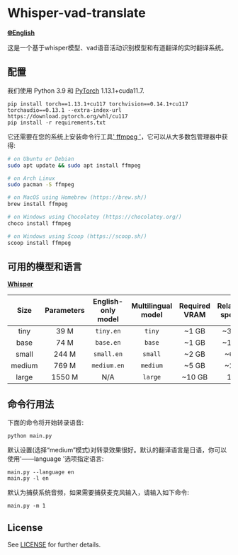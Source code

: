 # Whisper-vad-translate
[**🌐English**](./README_EN.md)

这是一个基于whisper模型、vad语音活动识别模型和有道翻译的实时翻译系统。


## 配置

我们使用 Python 3.9  和 [PyTorch](https://pytorch.org/) 1.13.1+cuda11.7. 

    pip install torch==1.13.1+cu117 torchvision==0.14.1+cu117 torchaudio==0.13.1 --extra-index-url https://download.pytorch.org/whl/cu117
    pip install -r requirements.txt


它还需要在您的系统上安装命令行工具[' ffmpeg '](https://ffmpeg.org/)，它可以从大多数包管理器中获得:

```bash
# on Ubuntu or Debian
sudo apt update && sudo apt install ffmpeg

# on Arch Linux
sudo pacman -S ffmpeg

# on MacOS using Homebrew (https://brew.sh/)
brew install ffmpeg

# on Windows using Chocolatey (https://chocolatey.org/)
choco install ffmpeg

# on Windows using Scoop (https://scoop.sh/)
scoop install ffmpeg
```



## 可用的模型和语言

[**Whisper**](https://github.com/openai/whisper/)

|  Size  | Parameters | English-only model | Multilingual model | Required VRAM | Relative speed |
|:------:|:----------:|:------------------:|:------------------:|:-------------:|:--------------:|
|  tiny  |    39 M    |     `tiny.en`      |       `tiny`       |     ~1 GB     |      ~32x      |
|  base  |    74 M    |     `base.en`      |       `base`       |     ~1 GB     |      ~16x      |
| small  |   244 M    |     `small.en`     |      `small`       |     ~2 GB     |      ~6x       |
| medium |   769 M    |    `medium.en`     |      `medium`      |     ~5 GB     |      ~2x       |
| large  |   1550 M   |        N/A         |      `large`       |    ~10 GB     |       1x       |




## 命令行用法

下面的命令将开始转录语音:

    python main.py

默认设置(选择“medium”模式)对转录效果很好。默认的翻译语言是日语，你可以使用'——language '选项指定语言:

    main.py --language en
    main.py -l en

默认为捕获系统音频，如果需要捕获麦克风输入，请输入如下命令:

    main.py -m 1



## License

See [LICENSE](https://github.com/desu9/whiper-vad-translate/blob/main/LICENSE) for further details.

